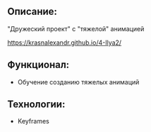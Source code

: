 ## Описание: 

"Дружеский проект" с "тяжелой" анимацией

https://krasnalexandr.github.io/4-Ilya2/

## Функционал:

* Обучение созданию тяжелых анимаций

## Технологии: 

* Keyframes
